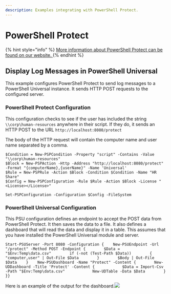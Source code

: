 ```yaml
---
description: Examples integrating with PowerShell Protect.
---
```


# PowerShell Protect

{% hint style="info" %}
[More information about PowerShell Protect can be found on our website. ](https://store.ironmansoftware.com/powershell-protect/)
{% endhint %}

## Display Log Messages in PowerShell Universal <a id="display-log-messages-in-powershell-universal"></a>

This example configures PowerShell Protect to send log messages to a PowerShell Universal instance. It sends HTTP POST requests to the configured server.

### PowerShell Protect Configuration <a id="powershell-protect-configuration"></a>

This configuration checks to see if the user has included the string `\\corp\human-resources` anywhere in their script. If they do, it sends an HTTP POST to the URL `http://localhost:8080/protect`

The body of the HTTP request will contain the computer name and user name separated by a comma.

```text
$Condition = New-PSPCondition -Property "script" -Contains -Value "\\corp\human-resources"
$Block = New-PSPAction -Http -Address "http://localhost:8080/protect" -Format "{computerName},{userName}" -Name 'Universal'
$Rule = New-PSPRule -Action $Block -Condition $Condition -Name "HR Share"
$Config = New-PSPConfiguration -Rule $Rule -Action $Block -License "<License></License>"

Set-PSPConfiguration -Configuration $Config -FileSystem
```

### PowerShell Universal Configuration <a id="powershell-universal-configuration"></a>

This PSU configuration defines an endpoint to accept the POST data from PowerShell Protect. It then saves the data to a file. It also defines a dashboard that will read the data and display it in a table. This assumes that you have installed the PowerShell Universal module and server.

```text
Start-PSUServer -Port 8080 -Configuration {    New-PSUEndpoint -Url "/protect" -Method POST -Endpoint {        $Data = "$Env:Temp\data.csv"        if (-not (Test-Path $Data))        {            "computer,user" | Out-File $Data        }        $Body | Out-File $Data    }​    New-PSUDashboard -Name "Protect" -Content {        New-UDDashboard -Title 'Protect' -Content {            $Data = Import-Csv -Path "$Env:Temp\data.csv"            New-UDTable -Data $Data        }    }}
```

Here is an example of the output for the dashboard.![](https://gblobscdn.gitbook.com/assets%2F-MEuLp20fz-Rt56KSsmu%2F-MOEavYKAK53ueHeiHCF%2F-MOEilnbwR9aCdmFg5uc%2Fimage.png?alt=media&token=005e9fcb-1e9c-4bc3-bc46-2cfd5072bf1d)

